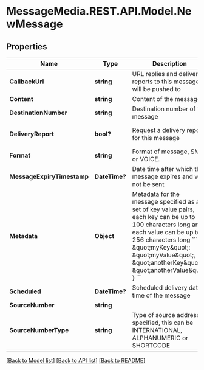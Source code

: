 # MessageMedia.REST.API.Model.NewMessage
## Properties

Name | Type | Description | Notes
------------ | ------------- | ------------- | -------------
**CallbackUrl** | **string** | URL replies and delivery reports to this message will be pushed to | [optional] 
**Content** | **string** | Content of the message | [optional] 
**DestinationNumber** | **string** | Destination number of the message | [optional] 
**DeliveryReport** | **bool?** | Request a delivery report for this message | [optional] [default to false]
**Format** | **string** | Format of message, SMS or VOICE. | [optional] 
**MessageExpiryTimestamp** | **DateTime?** | Date time after which the message expires and will not be sent | [optional] 
**Metadata** | **Object** | Metadata for the message specified as a set of key value pairs, each key can be up to 100 characters long and each value can be up to 256 characters long &#x60;&#x60;&#x60; {    \&quot;myKey\&quot;: \&quot;myValue\&quot;,    \&quot;anotherKey\&quot;: \&quot;anotherValue\&quot; } &#x60;&#x60;&#x60;  | [optional] 
**Scheduled** | **DateTime?** | Scheduled delivery date time of the message | [optional] 
**SourceNumber** | **string** |  | [optional] 
**SourceNumberType** | **string** | Type of source address specified, this can be INTERNATIONAL, ALPHANUMERIC or SHORTCODE | [optional] 

[[Back to Model list]](../README.md#documentation-for-models) [[Back to API list]](../README.md#documentation-for-api-endpoints) [[Back to README]](../README.md)

